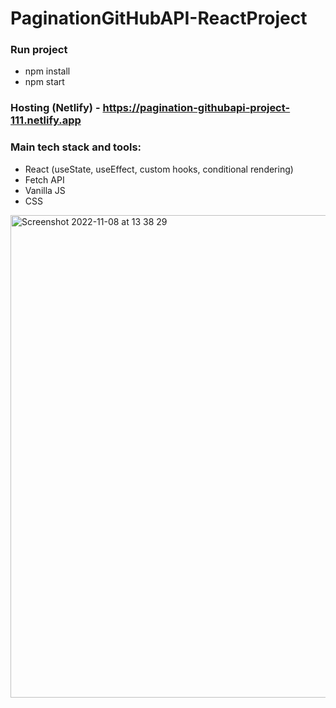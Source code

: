 # PaginationGitHubAPI-ReactProject

### Run project 
- npm install
- npm start

### Hosting (Netlify) - https://pagination-githubapi-project-111.netlify.app

### Main tech stack and tools:

- React (useState, useEffect, custom hooks, conditional rendering)
- Fetch API
- Vanilla JS
- CSS

<img width="772" alt="Screenshot 2022-11-08 at 13 38 29" src="https://user-images.githubusercontent.com/109438310/200554783-bd62417c-8b48-44f9-aa99-031e53d0d059.png">
